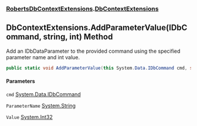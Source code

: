 ### [RobertsDbContextExtensions](RobertsDbContextExtensions 'RobertsDbContextExtensions').[DbContextExtensions](DbContextExtensions 'RobertsDbContextExtensions.DbContextExtensions')
## DbContextExtensions.AddParameterValue(IDbCommand, string, int) Method
Add an IDbDataParameter to the provided command using the specified  
parameter name and int value.  
```csharp
public static void AddParameterValue(this System.Data.IDbCommand cmd, string ParameterName, int Value);
```
#### Parameters
<a name='RobertsDbContextExtensions_DbContextExtensions_AddParameterValue(System_Data_IDbCommand_string_int)_cmd'></a>
`cmd` [System.Data.IDbCommand](https://docs.microsoft.com/en-us/dotnet/api/System.Data.IDbCommand 'System.Data.IDbCommand')  
  
<a name='RobertsDbContextExtensions_DbContextExtensions_AddParameterValue(System_Data_IDbCommand_string_int)_ParameterName'></a>
`ParameterName` [System.String](https://docs.microsoft.com/en-us/dotnet/api/System.String 'System.String')  
  
<a name='RobertsDbContextExtensions_DbContextExtensions_AddParameterValue(System_Data_IDbCommand_string_int)_Value'></a>
`Value` [System.Int32](https://docs.microsoft.com/en-us/dotnet/api/System.Int32 'System.Int32')  
  
